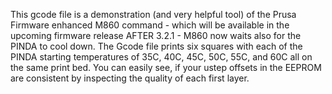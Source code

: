 This gcode file is a demonstration (and very helpful tool) of the Prusa Firmware enhanced M860 command - which will be available in the upcoming firmware release AFTER 3.2.1 - M860 now waits also for the PINDA to cool down. The Gcode file prints six squares with each of the PINDA starting temperatures of 35C, 40C, 45C, 50C, 55C, and 60C all on the same print bed. You can easily see, if your ustep offsets in the EEPROM are consistent by inspecting the quality of each first layer.
